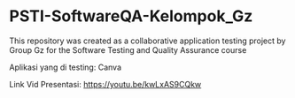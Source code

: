 # PSTI-SoftwareQA-Kelompok_Gz
This repository was created as a collaborative application testing project by Group Gz for the Software Testing and Quality Assurance course

Aplikasi yang di testing: Canva

Link Vid Presentasi: https://youtu.be/kwLxAS9CQkw
